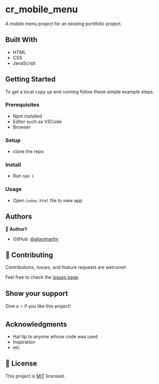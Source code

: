 # cr_mobile_menu
A mobile menu project for an existing portifolio project.

## Built With

- HTML
- CSS
- JavaScript


## Getting Started
To get a local copy up and running follow these simple example steps.

### Prerequisites
- Npm installed
- Editor such as VSCode
- Browser

### Setup
- clone the repo

### Install
- Run `npm i`

### Usage
- Open `index.html` file to view app


## Authors

👤 **Author1**

- GitHub: [@afanimartin](https://github.com/afanimartin)

## 🤝 Contributing

Contributions, issues, and feature requests are welcome!

Feel free to check the [issues page](../../issues/).

## Show your support

Give a ⭐️ if you like this project!

## Acknowledgments

- Hat tip to anyone whose code was used
- Inspiration
- etc

## 📝 License

This project is [MIT](./MIT.md) licensed.
